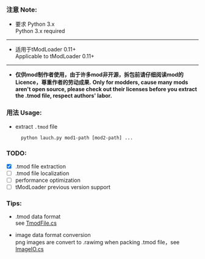 ### 注意 Note: 
* 要求 Python 3.x  
   Python 3.x required
---
* 适用于tModLoader 0.11+  
   Applicable to tModLoader 0.11+
---
* **仅供mod制作者使用，由于许多mod非开源，拆包前请仔细阅读mod的Licence，尊重作者的劳动成果.** 
**Only for modders, cause many mods aren't open source, please check out their licenses before you extract the .tmod file, respect authors' labor.**


### 用法 Usage:
* extract `.tmod` file
  ```
    python lauch.py mod1-path [mod2-path] ...
  ```
### TODO:
- [x] .tmod file extraction
- [ ] .tmod file localization
- [ ] performance optimization
- [ ] tModLoader previous version support

### Tips:
* .tmod data format  
see [TmodFile.cs](https://github.com/tModLoader/tModLoader/blob/master/patches/tModLoader/Terraria.ModLoader.Core/TmodFile.cs)

* image data format conversion  
png images are convert to .rawimg when packing .tmod file，see [ImageIO.cs](https://github.com/tModLoader/tModLoader/blob/c54a8fc44ef25f8ff96114c09e86632f320f4304/patches/tModLoader/Terraria.ModLoader.IO/ImageIO.cs)